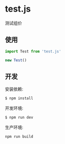 # test.js
测试组价

## 使用

```javascript
import Test from 'test.js'

new Test()
```

## 开发

安装依赖:
```sh
$ npm install
```

开发环境:
```sh
$ npm run dev
```

生产环境:
```sh
npm run build
```